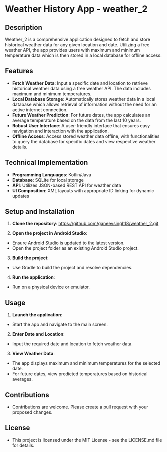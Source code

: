 # Weather History App - weather_2

## Description
Weather_2 is a comprehensive application designed to fetch and store historical weather data for any given location and date. Utilizing a free weather API, the app provides users with maximum and minimum temperature data which is then stored in a local database for offline access.

## Features

- **Fetch Weather Data**: Input a specific date and location to retrieve historical weather data using a free weather API. The data includes maximum and minimum temperatures.
- **Local Database Storage**: Automatically stores weather data in a local database which allows retrieval of information without the need for an active internet connection.
- **Future Weather Prediction**: For future dates, the app calculates an average temperature based on the data from the last 10 years.
- **Robust User Interface**: A user-friendly interface that ensures easy navigation and interaction with the application.
- **Offline Access**: Access stored weather data offline, with functionalities to query the database for specific dates and view respective weather details.

## Technical Implementation

- **Programming Languages**: Kotlin/Java
- **Database**: SQLite for local storage
- **API**: Utilizes JSON-based REST API for weather data
- **UI Composition**: XML layouts with appropriate ID linking for dynamic updates

## Setup and Installation

1. **Clone the repository**:
   https://github.com/ganeevsingh18/weather_2.git

2. **Open the project in Android Studio**:
- Ensure Android Studio is updated to the latest version.
- Open the project folder as an existing Android Studio project.

3. **Build the project**:
- Use Gradle to build the project and resolve dependencies.

4. **Run the application**:
- Run on a physical device or emulator.

## Usage

1. **Launch the application**:
- Start the app and navigate to the main screen.

2. **Enter Date and Location**:
- Input the required date and location to fetch weather data.

3. **View Weather Data**:
- The app displays maximum and minimum temperatures for the selected date.
- For future dates, view predicted temperatures based on historical averages.

## Contributions

- Contributions are welcome. Please create a pull request with your proposed changes.

## License

- This project is licensed under the MIT License - see the LICENSE.md file for details.


